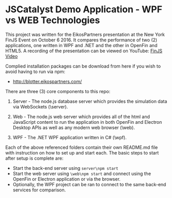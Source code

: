 # JSCatalyst Demo Application - WPF vs WEB Technologies

This project was written for the EikosPartners presentation at the New York FinJS Event on October 6 2016.  It compares the performance of two (2) applications, one written in WPF and .NET and the other in OpenFin and HTML5.  A recording of the presentation can be viewed on YouTube: [FinJS Video](https://www.youtube.com/watch?v=ykq8ltnPd34&list=PLwg9Lof7il0frKHsEYHcdEZYuwZJRh2ub)

Complied installation packages can be download from here if you wish to avoid having to run via npm:

* <a target="_blank" href="http://blotter.eikospartners.com/install">http://blotter.eikospartners.com/</a>

There are three (3) core components to this repo:

1. Server - The node.js database server which provides the simulation data via WebSockets (\server).

2. Web - The node.js web server which provides all of the html and JavaScript content to run the application in both OpenFin and Electron Desktop APIs as well as any modern web browser (\web).

3. WPF - The .NET WPF application written in C# (\wpf).

Each of the above referenced folders contain their own README.md file with instruction on how to set up and start each.  The basic steps to start after setup is complete are:

* Start the back-end server using `server\npm start`
* Start the web server using `\web\npm start` and connect using the OpenFin or Electron application or via the browser.
* Optionally, the WPF project can be ran to connect to the same back-end services for comparison.